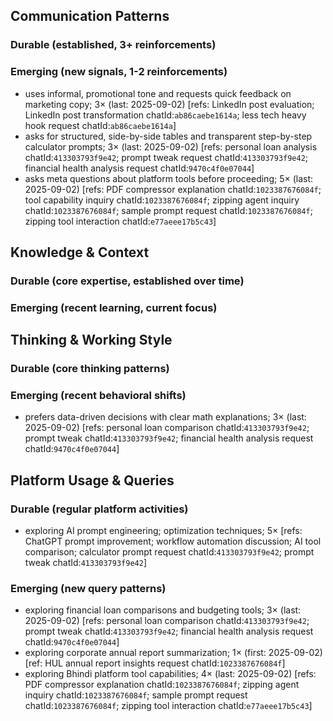 ## Communication Patterns
### Durable (established, 3+ reinforcements)

### Emerging (new signals, 1-2 reinforcements)
- uses informal, promotional tone and requests quick feedback on marketing copy; 3× (last: 2025-09-02) [refs: LinkedIn post evaluation; LinkedIn post transformation chatId:`ab86caebe1614a`; less tech heavy hook request chatId:`ab86caebe1614a`]
- asks for structured, side-by-side tables and transparent step-by-step calculator prompts; 3× (last: 2025-09-02) [refs: personal loan analysis chatId:`413303793f9e42`; prompt tweak request chatId:`413303793f9e42`; financial health analysis request chatId:`9470c4f0e07044`]
- asks meta questions about platform tools before proceeding; 5× (last: 2025-09-02) [refs: PDF compressor explanation chatId:`1023387676084f`; tool capability inquiry chatId:`1023387676084f`; zipping agent inquiry chatId:`1023387676084f`; sample prompt request chatId:`1023387676084f`; zipping tool interaction chatId:`e77aeee17b5c43`]

## Knowledge & Context
### Durable (core expertise, established over time)

### Emerging (recent learning, current focus)

## Thinking & Working Style
### Durable (core thinking patterns)

### Emerging (recent behavioral shifts)
- prefers data-driven decisions with clear math explanations; 3× (last: 2025-09-02) [refs: personal loan comparison chatId:`413303793f9e42`; prompt tweak chatId:`413303793f9e42`; financial health analysis request chatId:`9470c4f0e07044`]

## Platform Usage & Queries
### Durable (regular platform activities)
- exploring AI prompt engineering; optimization techniques; 5× [refs: ChatGPT prompt improvement; workflow automation discussion; AI tool comparison; calculator prompt request chatId:`413303793f9e42`; prompt tweak chatId:`413303793f9e42`]

### Emerging (new query patterns)
- exploring financial loan comparisons and budgeting tools; 3× (last: 2025-09-02) [refs: personal loan comparison chatId:`413303793f9e42`; prompt tweak chatId:`413303793f9e42`; financial health analysis request chatId:`9470c4f0e07044`]
- exploring corporate annual report summarization; 1× (first: 2025-09-02) [ref: HUL annual report insights request chatId:`1023387676084f`]
- exploring Bhindi platform tool capabilities; 4× (last: 2025-09-02) [refs: PDF compressor explanation chatId:`1023387676084f`; zipping agent inquiry chatId:`1023387676084f`; sample prompt request chatId:`1023387676084f`; zipping tool interaction chatId:`e77aeee17b5c43`]